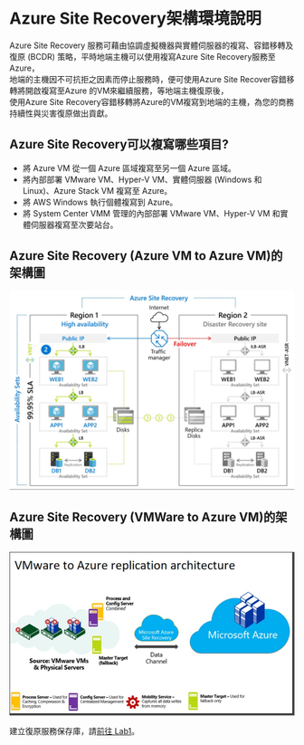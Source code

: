 # Azure Site Recovery架構環境說明

Azure Site Recovery 服務可藉由協調虛擬機器與實體伺服器的複寫、容錯移轉及復原 (BCDR) 策略，平時地端主機可以使用複寫Azure Site Recovery服務至 Azure，<br>
地端的主機因不可抗拒之因素而停止服務時，便可使用Azure Site Recover容錯移轉將開啟複寫至Azure 的VM來繼續服務，等地端主機復原後，<br>
使用Azure Site Recovery容錯移轉將Azure的VM複寫到地端的主機，為您的商務持續性與災害復原做出貢獻。<br>

## Azure Site Recovery可以複寫哪些項目?

- 將 Azure VM 從一個 Azure 區域複寫至另一個 Azure 區域。<br>
- 將內部部署 VMware VM、Hyper-V VM、實體伺服器 (Windows 和 Linux)、Azure Stack VM 複寫至 Azure。<br>
- 將 AWS Windows 執行個體複寫到 Azure。<br>
- 將 System Center VMM 管理的內部部署 VMware VM、Hyper-V VM 和實體伺服器複寫至次要站台。<br>

## Azure Site Recovery (Azure VM to Azure VM)的架構圖

![GITHUB](https://github.com/MarkChang-Core/ASR-VMWare/blob/main/Image/architect1.jpg)


## Azure Site Recovery (VMWare to Azure VM)的架構圖

![GITHUB](https://github.com/MarkChang-Core/ASR-VMWare/blob/main/Image/architect2.jpg)

建立復原服務保存庫，請[前往 Lab1](https://g)。<br>
